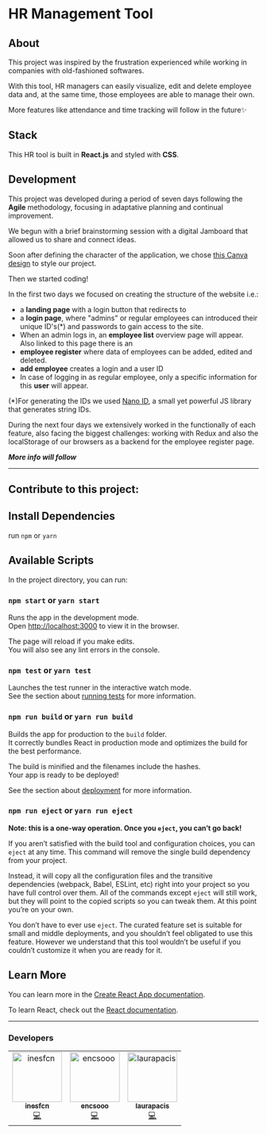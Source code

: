# HR Management Tool

## About

This project was inspired by the frustration experienced while working in companies with old-fashioned softwares.

With this tool, HR managers can easily visualize, edit and delete employee data and, at the same time, those employees are able to manage their own.

More features like attendance and time tracking will follow in the future✨

## Stack

This HR tool is built in **React.js** and styled with **CSS**.

## Development

This project was developed during a period of seven days following the **Agile** methodology, focusing in adaptative planning and continual improvement.

We begun with a brief brainstorming session with a digital Jamboard that allowed us to share and connect ideas.

Soon after defining the character of the application, we chose [this Canva design](https://www.canva.com/design/DAEVuD2Qxhc/EpqnVGSeEe7YatUos2OivA/view#2) to style our project.

Then we started coding!

In the first two days we focused on creating the structure of the website i.e.:

- a **landing page** with a login button that redirects to
- a **login page**, where "admins" or regular employees can introduced their unique ID's(\*) and passwords to gain access to the site.
- When an admin logs in, an **employee list** overview page will appear. Also linked to this page there is an
- **employee register** where data of employees can be added, edited and deleted.
- **add employee** creates a login and a user ID
- In case of logging in as regular employee, only a specific information for this **user** will appear.

(\*)For generating the IDs we used [Nano ID](https://github.com/ai/nanoid), a small yet powerful JS library that generates string IDs.

During the next four days we extensively worked in the functionally of each feature, also facing the biggest challenges: working with Redux and also the localStorage of our browsers as a backend for the employee register page.

**_More info will follow_**

---

## Contribute to this project:

## Install Dependencies

run `npm` or `yarn`

## Available Scripts

In the project directory, you can run:

### `npm start` or `yarn start`

Runs the app in the development mode.\
Open [http://localhost:3000](http://localhost:3000) to view it in the browser.

The page will reload if you make edits.\
You will also see any lint errors in the console.

### `npm test` or `yarn test`

Launches the test runner in the interactive watch mode.\
See the section about [running tests](https://facebook.github.io/create-react-app/docs/running-tests) for more information.

### `npm run build` or `yarn run build`

Builds the app for production to the `build` folder.\
It correctly bundles React in production mode and optimizes the build for the best performance.

The build is minified and the filenames include the hashes.\
Your app is ready to be deployed!

See the section about [deployment](https://facebook.github.io/create-react-app/docs/deployment) for more information.

### `npm run eject` or `yarn run eject`

**Note: this is a one-way operation. Once you `eject`, you can’t go back!**

If you aren’t satisfied with the build tool and configuration choices, you can `eject` at any time. This command will remove the single build dependency from your project.

Instead, it will copy all the configuration files and the transitive dependencies (webpack, Babel, ESLint, etc) right into your project so you have full control over them. All of the commands except `eject` will still work, but they will point to the copied scripts so you can tweak them. At this point you’re on your own.

You don’t have to ever use `eject`. The curated feature set is suitable for small and middle deployments, and you shouldn’t feel obligated to use this feature. However we understand that this tool wouldn’t be useful if you couldn’t customize it when you are ready for it.

## Learn More

You can learn more in the [Create React App documentation](https://facebook.github.io/create-react-app/docs/getting-started).

To learn React, check out the [React documentation](https://reactjs.org/).

---

### Developers

<table>
  <tr>
    <td align="center"><a href="https://github.com/inesfcn"><img src="https://avatars.githubusercontent.com/u/67946487?s=400&u=cb834e3a5d3941b7c2576b79977d3be78a9a3da7&v=4" width="100px;" alt="inesfcn"/><br /><sub><b>inesfcn</b></sub></a><br /><a href="https://github.com/encsooo/hr-tool/commits?author=inesfcn" title="Code">💻</a></td>
    <td align="center"><a href="https://github.com/encsooo"><img src="https://avatars.githubusercontent.com/u/52570691?s=400&u=7c0c256043d95febb7716a4023422e3833148619&v=4" width="100px;" alt="encsooo"/><br /><sub><b>encsooo</b></sub></a><br /><a href="https://github.com/encsooo/hr-tool/commits?author=encsooo" title="Code">💻</a></td>
    <td align="center"><a href="https://github.com/laurapacis"><img src="https://avatars.githubusercontent.com/u/67947931?s=400&u=93f0817b71f889b85215b686d62589856f781106&v=4" width="100px;" alt="laurapacis"/><br /><sub><b>laurapacis</b></sub></a><br /><a href="https://github.com/encsooo/hr-tool/commits?author=laurapacis" title="Code">💻</a></td>
  </tr>
</table>
